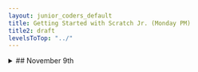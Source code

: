 ```yaml
---
layout: junior_coders_default
title: Getting Started with Scratch Jr. (Monday PM)
title2: draft
levelsToTop: "../"
---
```





<details>
<summary>## November 9th
</summary>

## November 9th

### Homework due November 16th

Keep modifying your version of the class project. 


### Recap for November 9th

This class involved a step by step review one student's version "Homework for 11/2: Platformer Guided Tour and Tutorial" 

<iframe width="660" height="408" src="//www.tynker.com/ide/embedded?p=5fa8f7ebbc826b7c937b9a6e&controls=false&autostart=false" frameborder="0" allowfullscreen></iframe>

It involved me asking a lot of questions to test and reinforce students' understanding of how to create and modify a platform game. I was really impressed that kids really seemed to understand almost everything they needed tto get started. We did some some troubleshooting for parts of the game that didn'T work as expected, and then added some further modifications, such as a changing background and music.

Inspired by this, kids worked on modifying their own version of the tour and tutorial. 


### Platformer Template

I have created a [basic platform template](https://www.tynker.com/play/template-for-platformer-game/5faa1a57917b660ea43ec872-870472XjXUOUxJ827BEY8mRzbYS2Ek) for students to use when they want to make a new game from scratch. The stage has been set up and the platform module has been added. It has score and health meters. It has one good guy who can make basic mostions. It has one bad guy, awards, health and power, and a small platform.

<iframe width="660" height="408" src="//www.tynker.com/ide/embedded?p=5faa1a57917b660ea43ec872&controls=false&autostart=false" frameborder="0" allowfullscreen></iframe>


</details>